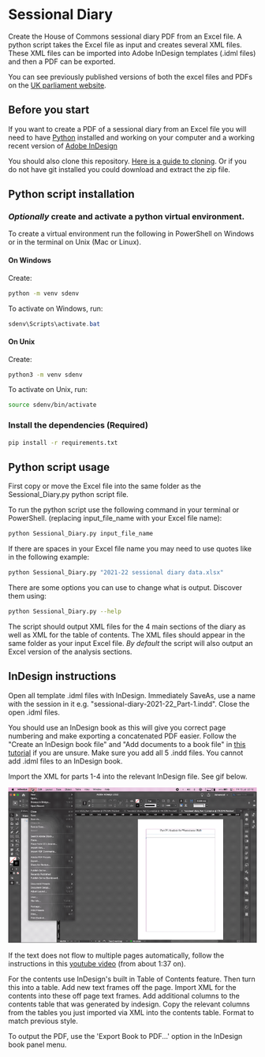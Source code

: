 # Sessional Diary
Create the House of Commons sessional diary PDF from an Excel file. A python script takes the Excel file as input and creates several XML files. These XML files can be imported into Adobe InDesign templates (.idml files) and then a PDF can be exported.

You can see previously published versions of both the excel files and PDFs on the [UK parliament website](https://www.parliament.uk/business/publications/commons/sessional-diary/).

## Before you start
If you want to create a PDF of a sessional diary from an Excel file you will need to have [Python](https://www.python.org/downloads/) installed and working on your computer and a working recent version of [Adobe InDesign](https://www.adobe.com/products/indesign.html)

You should also clone this repository. [Here is a guide to cloning](https://www.youtube.com/watch?v=CKcqniGu3tA). Or if you do not have git installed you could download and extract the zip file.

## Python script installation
### *Optionally* create and activate a python virtual environment.
To create a virtual environment run the following in PowerShell on Windows or in the terminal on Unix (Mac or Linux).

#### On Windows

Create:
```bash
python -m venv sdenv
```

To activate on Windows, run:
```powershell
sdenv\Scripts\activate.bat
```

#### On Unix

Create:
```bash
python3 -m venv sdenv
```

To activate on Unix, run:
```bash
source sdenv/bin/activate
```

### Install the dependencies (Required)
```bash
pip install -r requirements.txt
```

## Python script usage
First copy or move the Excel file into the same folder as the Sessional_Diary.py python script file.

To run the python script use the following command in your terminal or PowerShell. (replacing input_file_name with your Excel file name):
```bash
python Sessional_Diary.py input_file_name
```

If there are spaces in your Excel file name you may need to use quotes like in the following example:

```bash
python Sessional_Diary.py "2021-22 sessional diary data.xlsx"
```

There are some options you can use to change what is output. Discover them using:
```bash
python Sessional_Diary.py --help
```

The script should output XML files for the 4 main sections of the diary as well as XML for the table of contents. The XML files should appear in the same folder as your input Excel file. *By default* the script will also output an Excel version of the analysis sections.

## InDesign instructions
Open all template .idml files with InDesign. Immediately SaveAs, use a name with the session in it e.g. "sessional-diary-2021-22_Part-1.indd". Close the open .idml files.

You should use an InDesign book as this will give you correct page numbering and make exporting a concatenated PDF easier. Follow the "Create an InDesign book file" and "Add documents to a book file" in [this tutorial](https://redokun.com/blog/indesign-book#toc-3) if you are unsure. Make sure you add all 5 .indd files. You cannot add .idml files to an InDesign book.

Import the XML for parts 1-4 into the relevant InDesign file. See gif below.


![](https://github.com/hoc-ppu/SessionalDiary/blob/main/Import_xml.gif)


If the text does not flow to multiple pages automatically, follow the instructions in this [youtube video](https://youtu.be/jUP1kMsIYV0?t=97) (from about 1:37 on).

For the contents use InDesign's built in Table of Contents feature. Then turn this into a table. Add new text frames off the page. Import XML for the contents into these off page text frames. Add additional columns to the contents table that was generated by indesign. Copy the relevant columns from the tables you just imported via XML into the contents table. Format to match previous style.

To output the PDF, use the 'Export Book to PDF...' option in the InDesign book panel menu.


